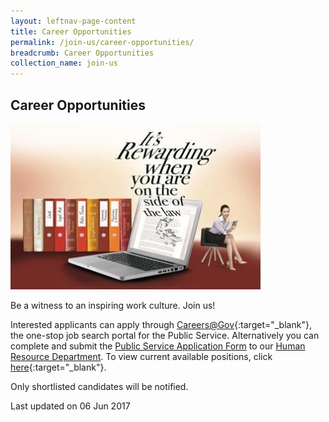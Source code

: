 ```yaml
---
layout: leftnav-page-content
title: Career Opportunities
permalink: /join-us/career-opportunities/
breadcrumb: Career Opportunities
collection_name: join-us
---
```


<style>
  .image {width: 400px;}
  .image img {max-width: 100%;}
</style>

Career Opportunities
---

<div class="image">
  <img src="/images/1435818880055.jpg/">
</div>

Be a witness to an inspiring work culture. Join us!

Interested applicants can apply through [Careers@Gov](http://www.careers.gov.sg/){:target="_blank"}, the one-stop job search portal for the Public Service. Alternatively you can complete and submit the [Public Service Application Form](/files/PSAF.pdf/) to our <a href="mailto:recruitment@mlaw.gov.sg">Human Resource Department</a>. To view current available positions, click [here](http://careers.pageuppeople.com/688/cwlive/en/filter/?=&search-keyword=ministry%20of%20law&brand=ministry%20of%20law&job-mail-subscribe-privacy=agree){:target="_blank"}.

Only shortlisted candidates will be notified.

<p class="right-side-updated">Last updated on 06 Jun 2017</p>

